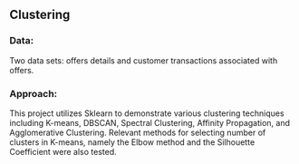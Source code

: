 
## Clustering

### Data:

Two data sets: offers details and customer transactions associated with offers.

### Approach:

This project utilizes Sklearn to demonstrate various clustering techniques including K-means, DBSCAN, Spectral Clustering, Affinity Propagation, and Agglomerative Clustering. Relevant methods for selecting number of clusters in K-means, namely the Elbow method and the Silhouette Coefficient were also tested.
